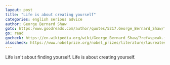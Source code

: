 ```yaml
---
layout: post
title: "Life is about creating yourself"
categories: english serious advice
author: George Bernard Shaw
goto: https:/www.goodreads.com/author/quotes/5217.George_Bernard_Shaw/?ref=speak.junglestar.org
go: read
gocheck: https://en.wikipedia.org/wiki/George_Bernard_Shaw/?ref=speak.junglestar.org
alsocheck: https://www.nobelprize.org/nobel_prizes/literature/laureates/1925/shaw-bio.html?ref=speak.junglestar.org
---
```


Life isn't about finding yourself. Life is about creating yourself.
